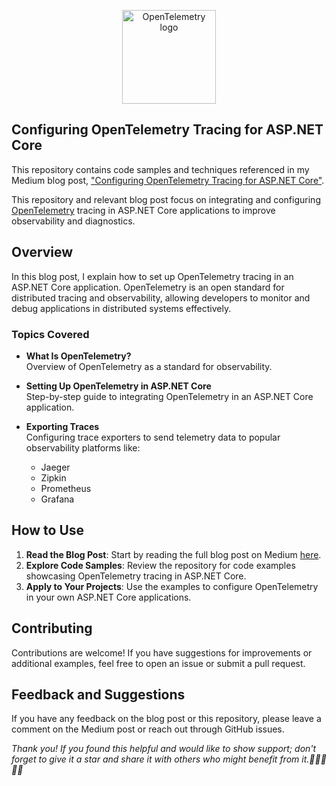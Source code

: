 <p align="center">
  <a href="https://opentelemetry.io">
    <img src="https://opentelemetry.io/img/logos/opentelemetry-horizontal-color.svg" alt="OpenTelemetry logo" height="150">
  </a>
</p>

## Configuring OpenTelemetry Tracing for ASP.NET Core
This repository contains code samples and techniques referenced in my Medium blog post, ["Configuring OpenTelemetry Tracing for ASP.NET Core"](https://medium.com/@jepozdemir/configuring-opentelemetry-tracing-for-asp-net-core-114c2c9cf557).

This repository and relevant blog post focus on integrating and configuring [OpenTelemetry](https://github.com/open-telemetry) tracing in ASP.NET Core applications to improve observability and diagnostics.

## Overview
In this blog post, I explain how to set up OpenTelemetry tracing in an ASP.NET Core application. OpenTelemetry is an open standard for distributed tracing and observability, allowing developers to monitor and debug applications in distributed systems effectively.

### Topics Covered

- **What Is OpenTelemetry?**  
  Overview of OpenTelemetry as a standard for observability.

- **Setting Up OpenTelemetry in ASP.NET Core**  
  Step-by-step guide to integrating OpenTelemetry in an ASP.NET Core application.

- **Exporting Traces**  
  Configuring trace exporters to send telemetry data to popular observability platforms like:
  - Jaeger
  - Zipkin
  - Prometheus
  - Grafana

## How to Use
1. **Read the Blog Post**: Start by reading the full blog post on Medium [here](https://medium.com/@jepozdemir/configuring-opentelemetry-tracing-for-asp-net-core-114c2c9cf557).
2. **Explore Code Samples**: Review the repository for code examples showcasing OpenTelemetry tracing in ASP.NET Core.
3. **Apply to Your Projects**: Use the examples to configure OpenTelemetry in your own ASP.NET Core applications.

## Contributing
Contributions are welcome! If you have suggestions for improvements or additional examples, feel free to open an issue or submit a pull request.

## Feedback and Suggestions
If you have any feedback on the blog post or this repository, please leave a comment on the Medium post or reach out through GitHub issues.

*Thank you!*
*If you found this helpful and would like to show support; don't forget to give it a star and share it with others who might benefit from it.👏👏👏👏👏*
